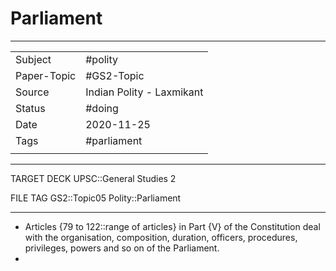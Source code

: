 # Parliament

***

|             |                           |
| ----------- | ------------------------- |
| Subject     | #polity                   |
| Paper-Topic | #GS2-Topic                |
| Source      | Indian Polity - Laxmikant |
| Status      |         #doing                   |
| Date        |              2020-11-25             |
| Tags        |              #parliament             |
|             |                           |

***

TARGET DECK
UPSC::General Studies 2

FILE TAG
GS2::Topic05 Polity::Parliament

***

* Articles {79 to 122::range of articles} in Part {V} of the Constitution deal with the organisation, composition, duration, officers, procedures, privileges, powers and so on of the Parliament.
* 